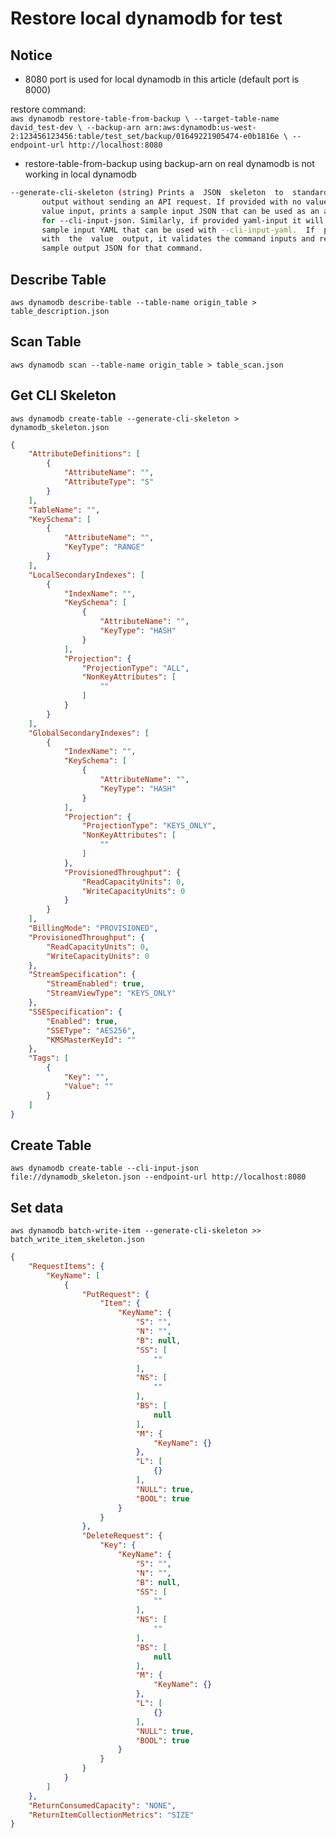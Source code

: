 # Restore local dynamodb for test

## Notice

- 8080 port is used for local dynamodb in this article (default port is 8000)

restore command:  
`aws dynamodb restore-table-from-backup \
--target-table-name david_test-dev \
--backup-arn arn:aws:dynamodb:us-west-2:123456123456:table/test_set/backup/01649221905474-e0b1816e \
--endpoint-url http://localhost:8080`

- restore-table-from-backup using backup-arn on real dynamodb is not working in local dynamodb

```bash
--generate-cli-skeleton (string) Prints a  JSON  skeleton  to  standard
       output without sending an API request. If provided with no value or the
       value input, prints a sample input JSON that can be used as an argument
       for --cli-input-json. Similarly, if provided yaml-input it will print a
       sample input YAML that can be used with --cli-input-yaml.  If  provided
       with  the  value  output, it validates the command inputs and returns a
       sample output JSON for that command.
```

## Describe Table

`aws dynamodb describe-table --table-name origin_table > table_description.json`

## Scan Table

`aws dynamodb scan --table-name origin_table > table_scan.json`

## Get CLI Skeleton

`aws dynamodb create-table --generate-cli-skeleton > dynamodb_skeleton.json`

```json
{
    "AttributeDefinitions": [
        {
            "AttributeName": "",
            "AttributeType": "S"
        }
    ],
    "TableName": "",
    "KeySchema": [
        {
            "AttributeName": "",
            "KeyType": "RANGE"
        }
    ],
    "LocalSecondaryIndexes": [
        {
            "IndexName": "",
            "KeySchema": [
                {
                    "AttributeName": "",
                    "KeyType": "HASH"
                }
            ],
            "Projection": {
                "ProjectionType": "ALL",
                "NonKeyAttributes": [
                    ""
                ]
            }
        }
    ],
    "GlobalSecondaryIndexes": [
        {
            "IndexName": "",
            "KeySchema": [
                {
                    "AttributeName": "",
                    "KeyType": "HASH"
                }
            ],
            "Projection": {
                "ProjectionType": "KEYS_ONLY",
                "NonKeyAttributes": [
                    ""
                ]
            },
            "ProvisionedThroughput": {
                "ReadCapacityUnits": 0,
                "WriteCapacityUnits": 0
            }
        }
    ],
    "BillingMode": "PROVISIONED",
    "ProvisionedThroughput": {
        "ReadCapacityUnits": 0,
        "WriteCapacityUnits": 0
    },
    "StreamSpecification": {
        "StreamEnabled": true,
        "StreamViewType": "KEYS_ONLY"
    },
    "SSESpecification": {
        "Enabled": true,
        "SSEType": "AES256",
        "KMSMasterKeyId": ""
    },
    "Tags": [
        {
            "Key": "",
            "Value": ""
        }
    ]
}
```

## Create Table

`aws dynamodb create-table --cli-input-json file://dynamodb_skeleton.json --endpoint-url http://localhost:8080`

## Set data

`aws dynamodb batch-write-item --generate-cli-skeleton >> batch_write_item_skeleton.json`

```json
{
    "RequestItems": {
        "KeyName": [
            {
                "PutRequest": {
                    "Item": {
                        "KeyName": {
                            "S": "",
                            "N": "",
                            "B": null,
                            "SS": [
                                ""
                            ],
                            "NS": [
                                ""
                            ],
                            "BS": [
                                null
                            ],
                            "M": {
                                "KeyName": {}
                            },
                            "L": [
                                {}
                            ],
                            "NULL": true,
                            "BOOL": true
                        }
                    }
                },
                "DeleteRequest": {
                    "Key": {
                        "KeyName": {
                            "S": "",
                            "N": "",
                            "B": null,
                            "SS": [
                                ""
                            ],
                            "NS": [
                                ""
                            ],
                            "BS": [
                                null
                            ],
                            "M": {
                                "KeyName": {}
                            },
                            "L": [
                                {}
                            ],
                            "NULL": true,
                            "BOOL": true
                        }
                    }
                }
            }
        ]
    },
    "ReturnConsumedCapacity": "NONE",
    "ReturnItemCollectionMetrics": "SIZE"
}
```
